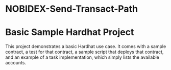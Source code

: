 # NOBIDEX-Send-Transact-Path
# Basic Sample Hardhat Project

This project demonstrates a basic Hardhat use case. It comes with a sample contract, a test for that contract, a sample script that deploys that contract, 
and an example of a task implementation, which simply lists the available accounts.
